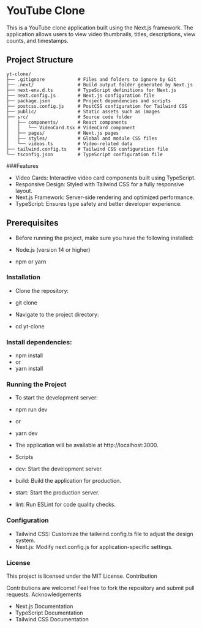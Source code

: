 # YouTube Clone

This is a YouTube clone application built using the Next.js framework. The application allows users to view video thumbnails, titles, descriptions, view counts, and timestamps.

## Project Structure
```plaintext
yt-clone/
├── .gitignore            # Files and folders to ignore by Git
├── .next/                # Build output folder generated by Next.js
├── next-env.d.ts         # TypeScript definitions for Next.js
├── next.config.js        # Next.js configuration file
├── package.json          # Project dependencies and scripts
├── postcss.config.js     # PostCSS configuration for Tailwind CSS
├── public/               # Static assets such as images
├── src/                  # Source code folder
│   ├── components/       # React components
│   │   └── VideoCard.tsx # VideoCard component
│   ├── pages/            # Next.js pages
│   ├── styles/           # Global and module CSS files
│   └── videos.ts         # Video-related data
├── tailwind.config.ts    # Tailwind CSS configuration file
└── tsconfig.json         # TypeScript configuration file
 ```
###Features
-    Video Cards: Interactive video card components built using TypeScript.
-    Responsive Design: Styled with Tailwind CSS for a fully responsive layout.
-    Next.js Framework: Server-side rendering and optimized performance.
-    TypeScript: Ensures type safety and better developer experience.

## Prerequisites

- Before running the project, make sure you have the following installed:

-    Node.js (version 14 or higher)
-    npm or yarn

### Installation

-    Clone the repository:

- git clone <repository-url>

- Navigate to the project directory:

- cd yt-clone

### Install dependencies:

-    npm install
-    or
-    yarn install

### Running the Project

- To start the development server:

- npm run dev
- or
- yarn dev

- The application will be available at http://localhost:3000.
- Scripts

-    dev: Start the development server.
-    build: Build the application for production.
-    start: Start the production server.
-   lint: Run ESLint for code quality checks.

### Configuration

-    Tailwind CSS: Customize the tailwind.config.ts file to adjust the design system.
-    Next.js: Modify next.config.js for application-specific settings.

### License

This project is licensed under the MIT License.
Contribution

Contributions are welcome! Feel free to fork the repository and submit pull requests.
Acknowledgements

-    Next.js Documentation
-    TypeScript Documentation
-    Tailwind CSS Documentation




